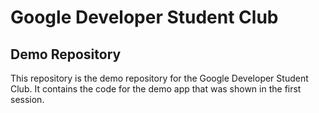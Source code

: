 # Google Developer Student Club 

## Demo Repository

This repository is the demo repository for the Google Developer Student Club. It contains the code for the demo app that was shown in the first session.
